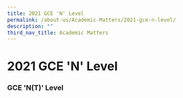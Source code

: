 ```yaml
---
title: 2021 GCE 'N' Level
permalink: /about-us/Academic-Matters/2021-gce-n-level/
description: ""
third_nav_title: Academic Matters
---
```

# **2021 GCE 'N' Level**

### GCE 'N(T)' Level

